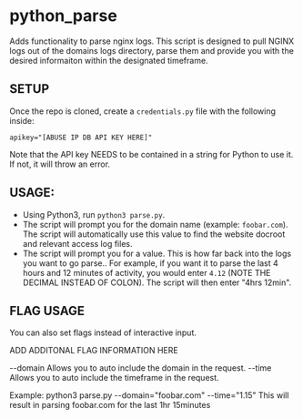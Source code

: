 # python_parse
Adds functionality to parse nginx logs.
This script is designed to pull NGINX logs out of the domains logs directory, parse them and provide you with the desired informaiton within the designated timeframe.

## SETUP
Once the repo is cloned, create a `credentials.py` file with the following inside:

```
apikey="[ABUSE IP DB API KEY HERE]"
```

Note that the API key NEEDS to be contained in a string for Python to use it. If not, it will throw an error.

## USAGE:
- Using Python3, run `python3 parse.py`.
- The script will prompt you for the domain name (example: `foobar.com`). The script will automatically use this value to find the website docroot and relevant access log files.
- The script will prompt you for a value. This is how far back into the logs you want to go parse.. For example, if you want it to parse the last 4 hours and 12 minutes of activity, you would enter `4.12` (NOTE THE DECIMAL INSTEAD OF COLON). The script will then enter "4hrs 12min".

## FLAG USAGE

You can also set flags instead of interactive input.

ADD ADDITONAL FLAG INFORMATION HERE

--domain      Allows you to auto include the domain in the request.
--time        Allows you to auto include the timeframe in the request.

Example:
python3 parse.py --domain="foobar.com" --time="1.15"
This will result in parsing foobar.com for the last 1hr 15minutes
